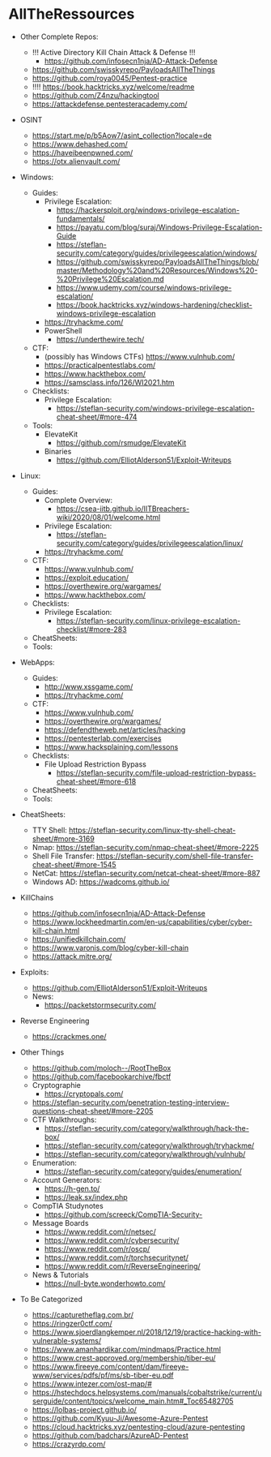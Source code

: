 # AllTheRessources

- Other Complete Repos:
  - !!! Active Directory Kill Chain Attack & Defense !!!
    - https://github.com/infosecn1nja/AD-Attack-Defense
  - https://github.com/swisskyrepo/PayloadsAllTheThings
  - https://github.com/roya0045/Pentest-practice
  - !!!! https://book.hacktricks.xyz/welcome/readme
  - https://github.com/Z4nzu/hackingtool
  - https://attackdefense.pentesteracademy.com/
  
- OSINT
  - https://start.me/p/b5Aow7/asint_collection?locale=de
  - https://www.dehashed.com/
  - https://haveibeenpwned.com/
  - https://otx.alienvault.com/
  
- Windows:
  - Guides:
    - Privilege Escalation:
      - https://hackersploit.org/windows-privilege-escalation-fundamentals/
      - https://payatu.com/blog/suraj/Windows-Privilege-Escalation-Guide
      - https://steflan-security.com/category/guides/privilegeescalation/windows/
      - https://github.com/swisskyrepo/PayloadsAllTheThings/blob/master/Methodology%20and%20Resources/Windows%20-%20Privilege%20Escalation.md
      - https://www.udemy.com/course/windows-privilege-escalation/
      - https://book.hacktricks.xyz/windows-hardening/checklist-windows-privilege-escalation
    - https://tryhackme.com/
    - PowerShell
      - https://underthewire.tech/
  - CTF:
    - (possibly has Windows CTFs) https://www.vulnhub.com/
    - https://practicalpentestlabs.com/
    - https://www.hackthebox.com/
    - https://samsclass.info/126/WI2021.htm
  - Checklists:
    - Privilege Escalation:
      - https://steflan-security.com/windows-privilege-escalation-cheat-sheet/#more-474
  - Tools:
    - ElevateKit
      - https://github.com/rsmudge/ElevateKit
    - Binaries
      - https://github.com/ElliotAlderson51/Exploit-Writeups

- Linux:
  - Guides:
    - Complete Overview:
      - https://csea-iitb.github.io/IITBreachers-wiki/2020/08/01/welcome.html
    - Privilege Escalation:
      - https://steflan-security.com/category/guides/privilegeescalation/linux/
    - https://tryhackme.com/
  - CTF:
    - https://www.vulnhub.com/
    - https://exploit.education/
    - https://overthewire.org/wargames/
    - https://www.hackthebox.com/
  - Checklists:
    - Privilege Escalation:
      - https://steflan-security.com/linux-privilege-escalation-checklist/#more-283
  - CheatSheets:
  - Tools:
  
- WebApps:
  - Guides:
    - http://www.xssgame.com/
    - https://tryhackme.com/
  - CTF:
    - https://www.vulnhub.com/
    - https://overthewire.org/wargames/
    - https://defendtheweb.net/articles/hacking
    - https://pentesterlab.com/exercises
    - https://www.hacksplaining.com/lessons
  - Checklists:
    - File Upload Restriction Bypass 
      - https://steflan-security.com/file-upload-restriction-bypass-cheat-sheet/#more-618
  - CheatSheets:
  - Tools:
  
- CheatSheets:
  - TTY Shell: https://steflan-security.com/linux-tty-shell-cheat-sheet/#more-3169
  - Nmap: https://steflan-security.com/nmap-cheat-sheet/#more-2225
  - Shell File Transfer: https://steflan-security.com/shell-file-transfer-cheat-sheet/#more-1545
  - NetCat: https://steflan-security.com/netcat-cheat-sheet/#more-887
  - Windows AD: https://wadcoms.github.io/
  
- KillChains
  - https://github.com/infosecn1nja/AD-Attack-Defense
  - https://www.lockheedmartin.com/en-us/capabilities/cyber/cyber-kill-chain.html
  - https://unifiedkillchain.com/
  - https://www.varonis.com/blog/cyber-kill-chain
  - https://attack.mitre.org/  
  
- Exploits:
  - https://github.com/ElliotAlderson51/Exploit-Writeups
  - News:
    - https://packetstormsecurity.com/

- Reverse Engineering
  - https://crackmes.one/
 
- Other Things
  - https://github.com/moloch--/RootTheBox
  - https://github.com/facebookarchive/fbctf
  - Cryptographie
    - https://cryptopals.com/
  - https://steflan-security.com/penetration-testing-interview-questions-cheat-sheet/#more-2205
  - CTF Walkthroughs:
    - https://steflan-security.com/category/walkthrough/hack-the-box/
    - https://steflan-security.com/category/walkthrough/tryhackme/
    - https://steflan-security.com/category/walkthrough/vulnhub/
  - Enumeration:
    - https://steflan-security.com/category/guides/enumeration/
  - Account Generators:
    - https://h-gen.to/
    - https://leak.sx/index.php
  - CompTIA Studynotes
    - https://github.com/screeck/CompTIA-Security-
  - Message Boards
    - https://www.reddit.com/r/netsec/
    - https://www.reddit.com/r/cybersecurity/
    - https://www.reddit.com/r/oscp/
    - https://www.reddit.com/r/torchsecuritynet/
    - https://www.reddit.com/r/ReverseEngineering/
  - News & Tutorials
    - https://null-byte.wonderhowto.com/
  

- To Be Categorized
  - https://capturetheflag.com.br/
  - https://ringzer0ctf.com/
  - https://www.sjoerdlangkemper.nl/2018/12/19/practice-hacking-with-vulnerable-systems/
  - https://www.amanhardikar.com/mindmaps/Practice.html
  - https://www.crest-approved.org/membership/tiber-eu/
  - https://www.fireeye.com/content/dam/fireeye-www/services/pdfs/pf/ms/sb-tiber-eu.pdf
  - https://www.intezer.com/ost-map/#
  - https://hstechdocs.helpsystems.com/manuals/cobaltstrike/current/userguide/content/topics/welcome_main.htm#_Toc65482705
  - https://lolbas-project.github.io/
  - https://github.com/Kyuu-Ji/Awesome-Azure-Pentest
  - https://cloud.hacktricks.xyz/pentesting-cloud/azure-pentesting
  - https://github.com/badchars/AzureAD-Pentest
  - https://crazyrdp.com/
